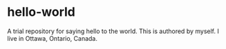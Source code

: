 # hello-world
A trial repository for saying hello to the world.
This is authored by myself. I live in Ottawa, Ontario, Canada.
